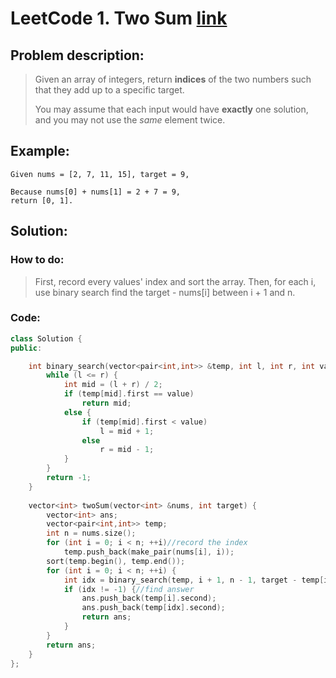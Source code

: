 # LeetCode 1. Two Sum [link](https://leetcode.com/problems/two-sum/)

## Problem description:

> Given an array of integers, return **indices** of the two numbers such that they add up to a specific target.
>
> You may assume that each input would have **exactly** one solution, and you may not use the *same* element twice.

## Example:

```
Given nums = [2, 7, 11, 15], target = 9,

Because nums[0] + nums[1] = 2 + 7 = 9,
return [0, 1].
```

## Solution:

### How to do:

> First, record every values' index and sort the array. Then, for each i, use binary search find the target - nums[i] between i + 1 and n. 

### Code:

```c++
class Solution {
public:

    int binary_search(vector<pair<int,int>> &temp, int l, int r, int value) {
        while (l <= r) {
            int mid = (l + r) / 2;
            if (temp[mid].first == value)
                return mid;
            else {
                if (temp[mid].first < value)
                    l = mid + 1;
                else
                    r = mid - 1;
            }
        }
        return -1;
    }
    
    vector<int> twoSum(vector<int> &nums, int target) {
        vector<int> ans;
        vector<pair<int,int>> temp;
        int n = nums.size();
        for (int i = 0; i < n; ++i)//record the index
            temp.push_back(make_pair(nums[i], i));
        sort(temp.begin(), temp.end());
        for (int i = 0; i < n; ++i) {
            int idx = binary_search(temp, i + 1, n - 1, target - temp[i].first);
            if (idx != -1) {//find answer
                ans.push_back(temp[i].second);
                ans.push_back(temp[idx].second);
                return ans;
            }
        }
        return ans;
    }
};
```

